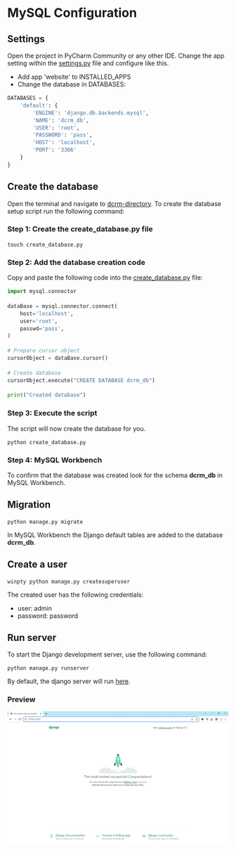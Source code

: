 # MySQL Configuration

## Settings
Open the project in PyCharm Community or any other IDE.
Change the app setting within the [settings.py](../dcrm/dcrm/settings.py) file and configure like this.
- Add app 'website' to INSTALLED_APPS
- Change the database in DATABASES:
```python 
DATABASES = {
    'default': {
        'ENGINE': 'django.db.backends.mysql',
        'NAME': 'dcrm_db',
        'USER': 'root',
        'PASSWORD': 'pass',
        'HOST': 'localhost',
        'PORT': '3306'
    }
}
```

## Create the database
Open the terminal and navigate to [dcrm-directory](../dcrm). To create the database setup script run the following command:

### Step 1: Create the create_database.py file
```console
touch create_database.py
```

### Step 2: Add the database creation code
Copy and paste the following code into the [create_database.py](../dcrm/create_database.py) file:
```python
import mysql.connector

dataBase = mysql.connector.connect(
    host='localhost',
    user='root',
    passwd='pass',
)

# Prepare cursor object
cursorObject = dataBase.cursor()

# Create database
cursorObject.execute("CREATE DATABASE dcrm_db")

print("Created database")
```

### Step 3: Execute the script
The script will now create the database for you. 

```console
python create_database.py
```

### Step 4: MySQL Workbench
To confirm that the database was created look for the schema **dcrm_db** in MySQL Workbench.

## Migration

```console
python manage.py migrate
```

In MySQL Workbench the Django default tables are added to the database **dcrm_db**.

## Create a user
```console
winpty python manage.py createsuperuser
```
The created user has the following credentials:
- user: admin
- password: password

## Run server
To start the Django development server, use the following command:
```console
python manage.py runserver
```
By default, the django server will run [here](http://127.0.0.1:8000/).

### Preview
<img src="./images/running-django-server.jpg">




